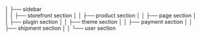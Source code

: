 │   ├── sidebar                
│   │   ├── storefront section
│   │   ├── product section
│   │   ├── page section
│   │   ├── plugin section
│   │   ├── theme section
│   │   ├── payment section
│   │   ├── shipment section
│   │   └── user section
